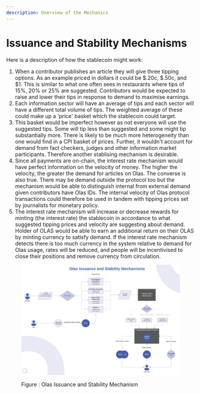 ```yaml
---
description: Overview of the Mechanics
---
```


# Issuance and Stability Mechanisms

Here is a description of how the stablecoin might work:

1. When a contributor publishes an article they will give three tipping options. As an example priced in dollars it could be $.20c, $.50c, and $1. This is similar to what one often sees in restaurants where tips of 15%, 20% or 25% are suggested. Contributors would be expected to raise and lower their tips in response to demand to maximise earnings.&#x20;
2. Each information sector will have an average of tips and each sector will have a different total volume of tips. The weighted average of these could make up a 'price' basket which the stablecoin could target.&#x20;
3. This basket would be imperfect however as not everyone will use the suggested tips. Some will tip less than suggested and some might tip substantially more. There is likely to be much more heterogeneity than one would find in a CPI basket of prices. Further, it wouldn't account for demand from fact checkers, judges and other information market participants. Therefore another stablising mechanism is desirable.&#x20;
4. Since all payments are on-chain, the interest rate mechanism would have perfect information on the velocity of money. The higher the velocity, the greater the demand for articles on Olas. The converse is also true. There may be demand outside the protocol too but the mechanism would be able to distinguish internal from external demand given contributors have Olas IDs. The internal velocity of Olas protocol transactions could therefore be used in tandem with tipping prices set by journalists for monetary policy.&#x20;
5. The interest rate mechanism will increase or decrease rewards for minting (the interest rate) the stablecoin in accordance to what suggested tipping prices and velocity are suggesting about demand. Holder of OLAS would be able to earn an additional return on their OLAS by minting currency to satisfy demand. If the interest rate mechanism detects there is too much currency in the system relative to demand for Olas usage, rates will be reduced, and people will be incentivised to close their positions and remove currency from circulation.&#x20;



<div data-full-width="false">

<figure><img src="../../.gitbook/assets/Issuance and Stability Mechanisms Diagram.png" alt=""><figcaption><p>Figure : Olas Issuance and Stability Mechanism</p></figcaption></figure>

</div>
